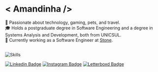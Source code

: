 # &#60; Amandinha /&#62;

<div>🌸 Passionate about technology, gaming, pets, and travel.</div>
<div>🎓 Holds a postgraduate degree in Software Engineering and a degree in Systems Analysis and Development, both from UNICSUL.</div>
<div>💚 Currently working as a Software Engineer at <a href="https://www.stone.com.br" target="_blank">Stone</a>.</div>
<br />

![Skills](https://go-skill-icons.vercel.app/api/icons?i=cs,dotnet,azure,docker,kubernetes,datadog,grafana,git,sqlserver,mongodb,redis,html,css&titles=true)

[![Linkedin Badge](https://img.shields.io/badge/-Linkedin-14181c?style=for-the-badge&logo=Linkedin&logoColor=0a66c2&link=https://www.linkedin.com/in/amandasdn/)](https://www.linkedin.com/in/amandasdn/)
[![Instagram Badge](https://img.shields.io/badge/-Instagram-14181c?style=for-the-badge&logo=Instagram&logoColor=d83268&link=https://www.instagram.com/mands.q/)](https://www.instagram.com/mands.q/)
[![Letterboxd Badge](https://img.shields.io/badge/-letterboxd-14181c?style=for-the-badge&logo=letterboxd&logoColor=green&link=https://letterboxd.com/amandasdn/)](https://letterboxd.com/amandasdn/)
